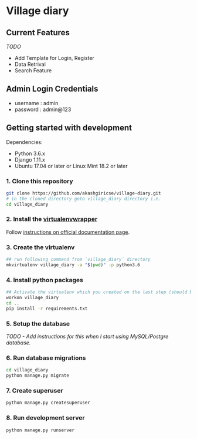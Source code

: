 # Village diary


## Current Features

*TODO*
- Add Template for Login, Register
- Data Retrival
- Search Feature

## Admin Login Credentials
- username : admin
- password : admin@123
## Getting started with development
Dependencies:
- Python 3.6.x
- Django 1.11.x
- Ubuntu 17.04 or later or Linux Mint 18.2 or later

### 1. Clone this repository
```bash
git clone https://github.com/akashgiricse/village-diary.git
# in the cloned directory goto village_diary directory i.e.
cd village_diary
```

### 2. Install the [virtualenvwrapper](https://virtualenvwrapper.readthedocs.io/)
Follow [instructions on official documentation page](https://virtualenvwrapper.readthedocs.io/en/latest/install.html).

### 3. Create the virtualenv
```bash
## run following command from `village_diary` directory
mkvirtualenv village_diary -a "$(pwd)" -p python3.6
```

### 4. Install python packages
```bash
## Activate the virtualenv which you created on the last step (should be automatically activated)
workon village_diary
cd ..
pip install -r requirements.txt
```

### 5. Setup the database
*TODO - Add instructions for this when I start using MySQL/Postgre database.*

### 6. Run database migrations
```bash
cd village_diary
python manage.py migrate
```

### 7. Create superuser
```bash
python manage.py createsuperuser
```

### 8. Run development server
```bash
python manage.py runserver
```
